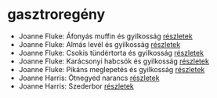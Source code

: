 # gasztroregény

- Joanne Fluke: Áfonyás muffin és gyilkosság [részletek](../_details/Joanne%20Fluke.md#id_622)
- Joanne Fluke: Almás levél és gyilkosság [részletek](../_details/Joanne%20Fluke.md#id_1840)
- Joanne Fluke: Csokis tündértorta és gyilkosság [részletek](../_details/Joanne%20Fluke.md#id_624)
- Joanne Fluke: Karácsonyi habcsók és gyilkosság [részletek](../_details/Joanne%20Fluke.md#id_625)
- Joanne Fluke: Pikáns meglepetés és gyilkosság [részletek](../_details/Joanne%20Fluke.md#id_623)
- Joanne Harris: Ötnegyed narancs [részletek](../_details/Joanne%20Harris.md#id_1123)
- Joanne Harris: Szederbor [részletek](../_details/Joanne%20Harris.md#id_1127)